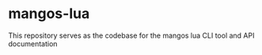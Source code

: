 # mangos-lua
This repository serves as the codebase for the mangos lua CLI tool and API documentation
